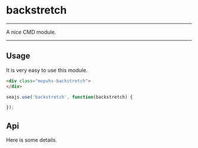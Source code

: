 # backstretch

---

A nice CMD module.

---

## Usage

It is very easy to use this module.

````html
<div class="mopvhs-backstretch">
</div>
````

```javascript
seajs.use('backstretch', function(backstretch) {

});
```

## Api

Here is some details.
